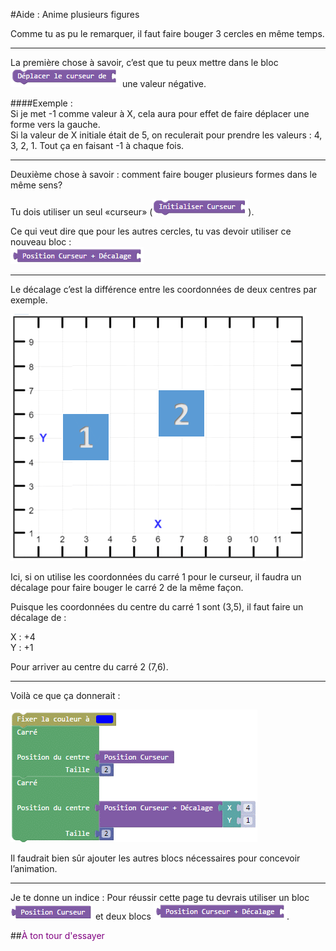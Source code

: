 #Aide : Anime plusieurs figures

Comme tu as pu le remarquer, il faut faire bouger 3 cercles en même temps.

***

La première chose à savoir, c’est que tu peux mettre dans le bloc ![Bloc déplacement curseur][bloc_dep_curseur] une valeur négative. 

####Exemple :  
Si je met -1 comme valeur à X, cela aura pour effet de faire déplacer une forme vers la gauche.  
Si la valeur de X initiale était de 5, on reculerait pour prendre les valeurs : 4, 3, 2, 1. Tout ça en faisant -1 à chaque fois.

***

Deuxième chose à savoir : comment faire bouger plusieurs formes dans le même sens?

Tu dois utiliser un seul «curseur» (![Bloc Init Curseur][bloc_init_curseur]).

Ce qui veut dire que pour les autres cercles, tu vas devoir utiliser ce nouveau bloc :  
![Bloc position curseur avec décalage][bloc_pos_curseur_offset]

***

Le décalage c’est la différence entre les coordonnées de deux centres par exemple.

![Exemple decalage formes][ex_p5_formes]

Ici, si on utilise les coordonnées du carré 1 pour le curseur, il faudra un décalage pour faire bouger le carré 2 de la même façon. 

Puisque les coordonnées du centre du carré 1 sont (3,5), il faut faire un décalage de :  

X : +4<br>Y : +1

Pour arriver au centre du carré 2 (7,6).

***

Voilà ce que ça donnerait : 

![Exemple decalage blocs][ex_p5_blocs]

Il faudrait bien sûr ajouter les autres blocs nécessaires pour concevoir l’animation.

***

Je te donne un indice : Pour réussir cette page tu devrais utiliser un bloc ![Bloc position curseur][bloc_pos_curseur] et deux blocs ![Bloc position curseur avec décalage][bloc_pos_curseur_offset].


##<span style="color: #800080">À ton tour d'essayer</span>

[bloc_dep_curseur]: img/dep_curseur.png
[bloc_init_curseur]: img/init_curseur.png
[bloc_pos_curseur_offset]: img/pos_curseur_offset.png
[bloc_pos_curseur]: img/pos_curseur.png
[ex_p5_formes]: img/ex_p5_formes.png
[ex_p5_blocs]: img/ex_p5_blocs.png